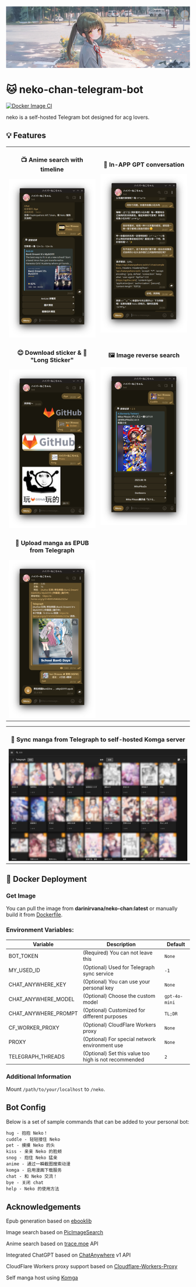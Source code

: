 ![banner.png](sample/banner.png)

# 🐱 neko-chan-telegram-bot

[![Docker Image CI](https://github.com/wiseCirno/neko-chan-telegram-bot/actions/workflows/docker-image.yml/badge.svg?branch=master)](https://github.com/wiseCirno/neko-chan-telegram-bot/actions/workflows/docker-image.yml)

neko is a self-hosted Telegram bot designed for acg lovers.

## 💡 Features

<table style="width: 100%; table-layout: fixed;">
  <tr>
      <td style="text-align: center; width: 50%;">
      <h3>📺 Anime search with timeline</h3>
      <img src="sample/anime_search.png" alt="Anime Search" style="width: auto; height: auto; max-height: 600px;">
    </td>
    <td style="text-align: center; width: 50%;">
      <h3>💬 In-APP GPT conversation</h3>
      <img src="sample/chat.png" alt="Chat Anywhere" style="width: auto; height: auto; max-height: 600px;">
    </td>
  </tr>
  <tr>
    <td style="text-align: center; width: 50%;">
      <h3>😊 Download sticker & 🐉 "Long Sticker"</h3>
      <img src="sample/sticker.png" alt="Stickers" style="width: auto; height: auto; max-height: 600px;">
    </td>
    <td style="text-align: center; width: 50%;">
      <h3>🖼️ Image reverse search</h3>
      <img src="sample/image_search.png" alt="Image Reverse Search" style="width: auto; height: auto; max-height: 600px;">
    </td>
  </tr>
  <tr>
    <td style="text-align: center; width: 50%;">
      <h3>📖 Upload manga as EPUB from Telegraph</h3>
      <img src="sample/upload_epub.png" alt="Upload EPUB" style="width: auto; height: auto; max-height: 600px;">
    </td>
  </tr>
</table>
<table>
  <tr>
    <td style="text-align: center; width: 50%;">
      <h3>💾 Sync manga from Telegraph to self-hosted Komga server</h3>
      <img src="sample/komga.png" alt="Sync Komga" style="width: auto; height: auto; max-height: 600px;">
    </td>
  </tr>
</table>

## 🔧 Docker Deployment

### Get Image

You can pull the image from **darinirvana/neko-chan:latest** or manually build it
from [Dockerfile](https://github.com/Ziang-Liu/Neko-Chan/blob/master/Dockerfile).

### Environment Variables:

| Variable             | Description                                           | Default       |  
|----------------------|-------------------------------------------------------|---------------|  
| BOT_TOKEN            | (Required) You can not leave this                     | `None`        |  
| MY_USED_ID           | (Optional) Used for Telegraph sync service            | `-1`          |  
| CHAT_ANYWHERE_KEY    | (Optional) You can use your personal key              | `None`        |
| CHAT_ANYWHERE_MODEL  | (Optional) Choose the custom model                    | `gpt-4o-mini` |
| CHAT_ANYWHERE_PROMPT | (Optional) Customized for different purposes          | `TL;DR`       |
| CF_WORKER_PROXY      | (Optional) CloudFlare Workers proxy                   | `None`        |
| PROXY                | (Optional) For special network environment use        | `None`        |  
| TELEGRAPH_THREADS    | (Optional) Set this value too high is not recommended | `2`           |

### Additional Information

Mount `/path/to/your/localhost` to `/neko`.

## Bot Config

Below is a set of sample commands that can be added to your personal bot:

``` txt
hug - 抱抱 Neko！  
cuddle - 轻轻搂住 Neko
pet - 摸摸 Neko 的头
kiss - 亲亲 Neko 的脸颊  
snog - 抱住 Neko 猛亲 
anime - 通过一瞬截图搜索动漫
komga - 启用漫画下载服务  
chat - 和 Neko 交流！ 
bye - 关闭 chat
help - Neko 的使用方法  
```

## Acknowledgements

Epub generation based on [ebooklib](https://github.com/aerkalov/ebooklib)

Image search based on [PicImageSearch](https://github.com/kitUIN/PicImageSearch)

Anime search based on [trace.moe](https://soruly.github.io/trace.moe-api/#/) API

Integrated ChatGPT based on [ChatAnywhere](https://chatanywhere.apifox.cn/) v1 API

CloudFlare Workers proxy support based on [Cloudflare-Workers-Proxy](https://github.com/ymyuuu/Cloudflare-Workers-Proxy)

Self manga host using [Komga](https://github.com/gotson/komga)
